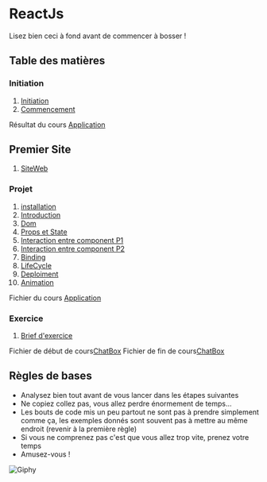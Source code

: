 # ReactJs

Lisez bien ceci à fond avant de commencer à bosser !

## Table des matières

### Initiation
1. [Initiation](./Initiation/README.md)
2. [Commencement](./Initiation/Commencement.md)

Résultat du cours [Application](./InitiationApplication)

## Premier Site
1. [SiteWeb](./Site/readme.md)

### Projet
1. [installation](.TodoList/Cours/Installation.md) 
2. [Introduction](.TodoList/Cours/introduction.md) 
3. [Dom](.TodoList/Cours/Dom.md)
4. [Props et State](.TodoList/Cours/PropsEtState.md)
5. [Interaction entre component P1](.TodoList/Cours/InteractionEntreComponentPartie1.md) 
6. [Interaction entre component P2](.TodoList/Cours/InteractionEntreComponentPartie2.md) 
7. [Binding](./Binding.md)
8. [LifeCycle](.TodoList/Cours/LifeCycle.md)
9. [Deploiment](.TodoList/Cours/Deploiment.md)
10. [Animation](.TodoList/Cours/Animations.md)

Fichier du cours [Application](./TodoList/App)

### Exercice

1. [Brief d'exercice](/.ChatBox/ChatBox.md)

Fichier de début de cours[ChatBox](./ChatBox/StartFileChatBox)
Fichier de fin de cours[ChatBox](./ChatBox/EndFileChatBox)

## Règles de bases

- Analysez bien tout avant de vous lancer dans les étapes suivantes
- Ne copiez collez pas, vous allez perdre énormement de temps...
- Les bouts de code mis un peu partout ne sont pas à prendre simplement comme ça, les exemples donnés sont souvent pas à mettre au même endroit (revenir à la première règle)
- Si vous ne comprenez pas c'est que vous allez trop vite, prenez votre temps
- Amusez-vous !

![Giphy](http://www.fredzone.org/wp-content/uploads/2014/11/daft1_2.gif)
